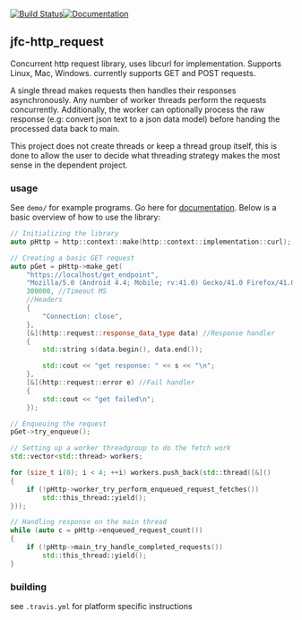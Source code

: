 [![Build Status](https://travis-ci.org/jfcameron/jfc-http_request.svg?branch=master)](https://travis-ci.org/jfcameron/jfc-http_request)[![Documentation](https://img.shields.io/badge/documentation-doxygen-blue.svg)](https://jfcameron.github.io/jfc-http_request/)

## jfc-http_request

Concurrent http request library, uses libcurl for implementation. Supports Linux, Mac, Windows. currently supports GET and POST requests.

A single thread makes requests then handles their responses asynchronously. Any number of worker threads perform the requests concurrently. Additionally, the worker can optionally process the raw response (e.g: convert json text to a json data model) before handing the processed data back to main.

This project does not create threads or keep a thread group itself, this is done to allow the user to decide what threading strategy makes the most sense in the dependent project.

### usage

See `demo/` for example programs. Go here for [documentation](https://jfcameron.github.io/jfc-http_request/).
Below is a basic overview of how to use the library:
```cpp
// Initializing the library
auto pHttp = http::context::make(http::context::implementation::curl);

// Creating a basic GET request
auto pGet = pHttp->make_get(
    "https://localhost/get_endpoint",
    "Mozilla/5.0 (Android 4.4; Mobile; rv:41.0) Gecko/41.0 Firefox/41.0", //User Agent
    300000, //Timeout MS
    //Headers
    {
        "Connection: close",
    },
    [&](http::request::response_data_type data) //Response handler
    {
        std::string s(data.begin(), data.end());

        std::cout << "get response: " << s << "\n";
    },
    [&](http::request::error e) //Fail handler
    {
        std::cout << "get failed\n";
    });

// Enqueuing the request
pGet->try_enqueue();

// Setting up a worker threadgroup to do the fetch work
std::vector<std::thread> workers;

for (size_t i(0); i < 4; ++i) workers.push_back(std::thread([&]()
{
    if (!pHttp->worker_try_perform_enqueued_request_fetches()) 
        std::this_thread::yield();
}));

// Handling response on the main thread
while (auto c = pHttp->enqueued_request_count())
{
    if (!pHttp->main_try_handle_completed_requests())
        std::this_thread::yield();
}
```


### building

see `.travis.yml` for platform specific instructions

